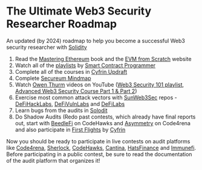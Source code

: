 # The Ultimate Web3 Security Researcher Roadmap
An updated (by 2024) roadmap to help you become a successful Web3 security researcher with [Solidity](https://docs.soliditylang.org/)

1. Read the [Mastering Ethereum](https://github.com/ethereumbook/ethereumbook) book and the [EVM from Scratch](https://evm-from-scratch.xyz/) website
2. Watch all of the [playlists](https://www.youtube.com/@smartcontractprogrammer/playlists) by [Smart Contract Programmer](https://www.youtube.com/@smartcontractprogrammer)
3. Complete all of the courses in [Cyfrin Updraft](https://updraft.cyfrin.io)
4. Complete [Secureum Mindmap](https://github.com/x676f64/secureum-mind_map)
5. Watch [Owen Thurm](https://www.youtube.com/@0xOwenThurm) videos on YouTube ([Web3 Security 101 playlist](https://www.youtube.com/watch?v=oIoozgIl4pw&list=PLTJasqY2MI_8XWRY3Ovw39DEkunIyPJUt), [Advanced Web3 Security Course Part 1 & Part 2](https://youtube.com/playlist?list=PLWdUkQu4ts19wkfWmoT7NkB2l3M03P1r3&si=NX1Divi1Jukhnmjg))
6. Exercise most common attack vectors with [SunWeb3Sec](https://github.com/SunWeb3Sec) repos - [DeFiHackLabs](https://github.com/SunWeb3Sec/DeFiHackLabs), [DeFiVulnLabs](https://github.com/SunWeb3Sec/DeFiVulnLabs) and [DeFiLabs](https://github.com/SunWeb3Sec/DeFiLabs)
7. Learn bugs from the audits in [Solodit](https://solodit.xyz/)
8. Do Shadow Audits (Redo past contests, which already have final reports out, start with [BeedleFi](https://www.codehawks.com/contests/clkbo1fa20009jr08nyyf9wbx) on CodeHawks and [Asymmetry](https://github.com/code-423n4/2023-03-asymmetry) on Code4rena and also participate in [First Flights](https://www.codehawks.com/first-flights) by [Cyfrin](https://www.cyfrin.io)

Now you should be ready to participate in live contests on audit platforms like [Code4rena](https://www.code4rena.com), [Sherlock](https://audits.sherlock.xyz/), [CodeHawks](https://www.codehawks.com), [Cantina](https://www.cantina.xyz), [HatsFinance](https://app.hats.finance) and [Immunefi](https://immunefi.com/bug-bounty/). Before participating in a public contest, be sure to read the documentation of the audit platform that organizes it!
